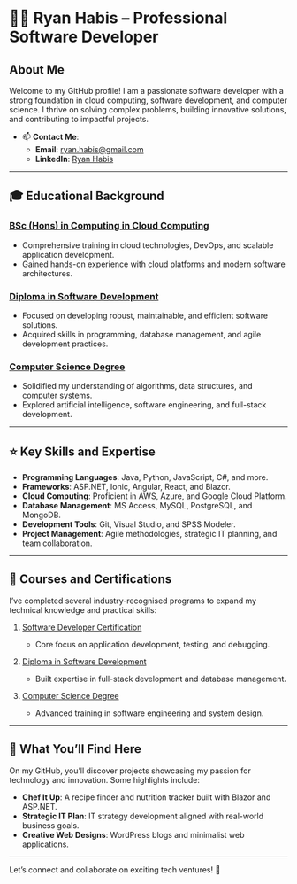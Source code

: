 # 👨‍💻 Ryan Habis – Professional Software Developer

## About Me
Welcome to my GitHub profile! I am a passionate software developer with a strong foundation in cloud computing, software development, and computer science. I thrive on solving complex problems, building innovative solutions, and contributing to impactful projects.

- 📫 **Contact Me**:  
  - **Email**: [ryan.habis@gmail.com](mailto:ryan.habis@gmail.com)  
  - **LinkedIn**: [Ryan Habis](https://www.linkedin.com/in/ryan-habis/) 

---

## 🎓 Educational Background

### [BSc (Hons) in Computing in Cloud Computing](https://www.dkit.ie/courses/school-of-informatics-and-creative-arts/computing-science-and-mathematics/bsc-(hons)-in-computing-in-cloud-computing-(add-on).html)  
- Comprehensive training in cloud technologies, DevOps, and scalable application development.  
- Gained hands-on experience with cloud platforms and modern software architectures.  

### [Diploma in Software Development](https://qsearch.qqi.ie/WebPart/AwardDetails?awardCode=6M0691)  
- Focused on developing robust, maintainable, and efficient software solutions.  
- Acquired skills in programming, database management, and agile development practices.  

### [Computer Science Degree](https://www.dkit.ie/courses/school-of-informatics-and-creative-arts/computing-science-and-mathematics/bsc-in-computing.html)  
- Solidified my understanding of algorithms, data structures, and computer systems.  
- Explored artificial intelligence, software engineering, and full-stack development.

---

## ⭐ Key Skills and Expertise
- **Programming Languages**: Java, Python, JavaScript, C#, and more.  
- **Frameworks**: ASP.NET, Ionic, Angular, React, and Blazor.  
- **Cloud Computing**: Proficient in AWS, Azure, and Google Cloud Platform.  
- **Database Management**: MS Access, MySQL, PostgreSQL, and MongoDB.  
- **Development Tools**: Git, Visual Studio, and SPSS Modeler.  
- **Project Management**: Agile methodologies, strategic IT planning, and team collaboration.

---

## 🎇 Courses and Certifications  
I’ve completed several industry-recognised programs to expand my technical knowledge and practical skills:

1. [Software Developer Certification](https://qsearch.qqi.ie/WebPart/AwardDetails?awardCode=6M0691)  
   - Core focus on application development, testing, and debugging.
   
2. [Diploma in Software Development](https://qsearch.qqi.ie/WebPart/AwardDetails?awardCode=5M0529)  
   - Built expertise in full-stack development and database management.  

3. [Computer Science Degree](https://www.dkit.ie/courses/school-of-informatics-and-creative-arts/computing-science-and-mathematics/bsc-in-computing.html)  
   - Advanced training in software engineering and system design.

---

## 🚀 What You’ll Find Here
On my GitHub, you’ll discover projects showcasing my passion for technology and innovation. Some highlights include:  
- **Chef It Up**: A recipe finder and nutrition tracker built with Blazor and ASP.NET.  
- **Strategic IT Plan**: IT strategy development aligned with real-world business goals.  
- **Creative Web Designs**: WordPress blogs and minimalist web applications.

---

Let’s connect and collaborate on exciting tech ventures! 🌟  
